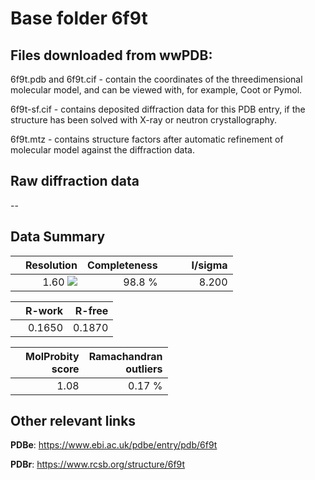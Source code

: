 # Base folder 6f9t

## Files downloaded from wwPDB:

6f9t.pdb and 6f9t.cif - contain the coordinates of the threedimensional molecular model, and can be viewed with, for example, Coot or Pymol.

6f9t-sf.cif - contains deposited diffraction data for this PDB entry, if the structure has been solved with X-ray or neutron crystallography.

6f9t.mtz - contains structure factors after automatic refinement of molecular model against the diffraction data.

## Raw diffraction data

--<br> 

## Data Summary
|   | Resolution | Completeness| I/sigma |
|---|-------------:|----------------:|--------------:|
|   |1.60 ![](https://github.com/thorn-lab/coronavirus_structural_task_force/blob/master/outreach/ang.svg)|98.8  %|<img width=50/>8.200|

|   | **R-work**| **R-free**   
|---|-------------:|----------------:|           
||0.1650|0.1870|

|   |**MolProbity<br>score**| **Ramachandran<br>outliers** 
|---|-------------:|----------------:|
||1.08|0.17 %|

## Other relevant links 
**PDBe**:  https://www.ebi.ac.uk/pdbe/entry/pdb/6f9t
 
**PDBr**: https://www.rcsb.org/structure/6f9t 

